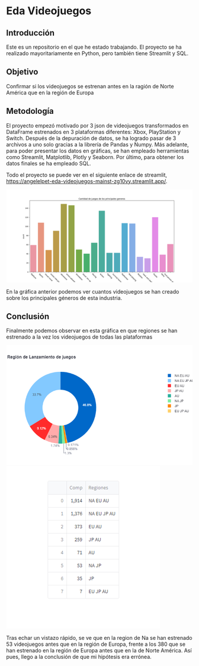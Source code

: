 # Eda Videojuegos
## Introducción
Este es un repositorio en el que he estado trabajando. El proyecto se ha realizado mayoritariamente en Python, pero también tiene Streamlit y SQL.

## Objetivo

Confirmar si los videojuegos se estrenan antes en la ragión de Norte América que en la región de Europa

## Metodología

El proyecto empezó motivado por 3 json de videojuegos transformados en DataFrame estrenados en 3 plataformas diferentes: Xbox, PlayStation y Switch. Después de la depuración de datos, se ha logrado pasar de 3 archivos a uno solo gracias a la librería de Pandas y Numpy. 
Más adelante, para poder presentar los datos en gráficas, se han empleado herramientas como Streamlit, Matplotlib, Plotly y Seaborn.
Por último, para obtener los datos finales se ha empleado SQL.

Todo el proyecto se puede ver en el siguiente enlace de streamlit, https://angelelpet-eda-videojuegos-mainst-zg10vy.streamlit.app/.

![imagen](src/data/generos.jpg)

En la gráfica anterior podemos ver cuantos videojuegos se han creado sobre los principales géneros de esta industria.

## Conclusión

Finalmente podemos observar en esta gráfica en que regiones se han estrenado a la vez los videojuegos de todas las plataformas

![imagen](src/data/PieConclusion.png)
![imagen](src/data/Comp_total.png)

Tras echar un vistazo rápido, se ve que en la region de Na se han estrenado 53 videojuegos antes que en la región de Europa, frente a los 380 que se han estrenado en la región de Europa antes que en la de Norte América. Así pues, llego a la conclusión de que mi hipótesis era errónea.


 
